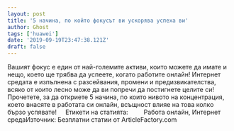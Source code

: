 ```yaml
---
layout: post
title: '5 начина, по който фокусът ви ускорява успеха ви'
author: Ghost
tags: ['huawei']
date: '2019-09-19T23:47:38.121Z'
draft: false
---
```


Вашият фокус е един от най-големите активи, които можете да имате и нещо, което ще трябва да успеете, когато работите онлайн! Интернет средата е изпълнена с разсейвания, промени и предизвикателства, всяко от които лесно може да ви попречи да постигнете целите си! Прочетете, за да откриете 5 начина, по които нивото на концентрация, което внасяте в работата си онлайн, всъщност влияе на това колко бързо успявате!     Етикети на статията:         Работа онлайн, Интернет средаИзточник: Безплатни статии от ArticleFactory.com
